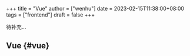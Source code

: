 +++
title = "Vue"
author = ["wenhu"]
date = 2023-02-15T11:38:00+08:00
tags = ["frontend"]
draft = false
+++

待补充...


## Vue {#vue}
